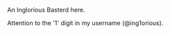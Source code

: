An Inglorious Basterd here. 

Attention to the '1' digit in my username (@ing1orious).
<!---
ing1orious/ing1orious is a ✨ special ✨ repository because its `README.md` (this file) appears on your GitHub profile.
You can click the Preview link to take a look at your changes.
--->
